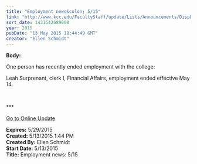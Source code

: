 ```yaml
---
title: "Employment news&colon; 5/15"
link: "http://www.kcc.edu/FacultyStaff/update/Lists/Announcements/DispForm.aspx?ID=1929"
sort_date: 1431542689000
year: 2015
pubDate: "13 May 2015 18:44:49 GMT"
creator: "Ellen Schmidt"
---
```


<div><b>Body:</b> <div class="ExternalClass5A8D80854B254E4383C3BDA5BAC345D7"><p>One person has recently ended employment with the college:</p>
<p>Leah Surprenant, clerk I, Financial Affairs, employment ended effective May 14.</p>
<p> </p>
<p>***</p>
<p><a href="/update">Go to Online Update</a></p></div></div>
<div><b>Expires:</b> 5/29/2015</div>
<div><b>Created:</b> 5/13/2015 1:44 PM</div>
<div><b>Created By:</b> Ellen Schmidt</div>
<div><b>Start Date:</b> 5/13/2015</div>
<div><b>Title:</b> Employment news: 5/15</div>
